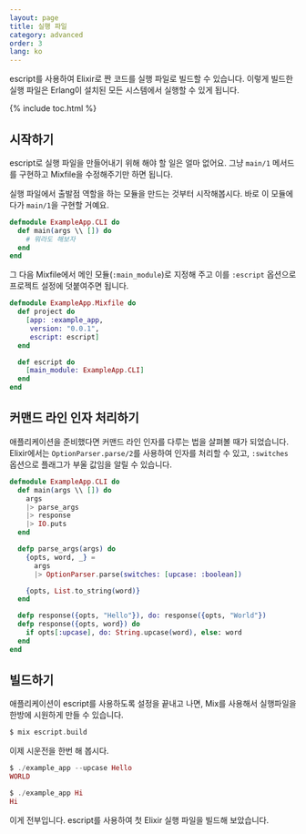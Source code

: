```yaml
---
layout: page
title: 실행 파일
category: advanced
order: 3
lang: ko
---
```


escript를 사용하여 Elixir로 짠 코드를 실행 파일로 빌드할 수 있습니다. 이렇게 빌드한 실행 파일은 Erlang이 설치된 모든 시스템에서 실행할 수 있게 됩니다.

{% include toc.html %}

## 시작하기

escript로 실행 파일을 만들어내기 위해 해야 할 일은 얼마 없어요. 그냥 `main/1` 메서드를 구현하고 Mixfile을 수정해주기만 하면 됩니다.

실행 파일에서 출발점 역할을 하는 모듈을 만드는 것부터 시작해봅시다. 바로 이 모듈에다가 `main/1`을 구현할 거예요.

```elixir
defmodule ExampleApp.CLI do
  def main(args \\ []) do
    # 뭐라도 해보자
  end
end
```

그 다음 Mixfile에서 메인 모듈(`:main_module`)로 지정해 주고 이를 `:escript` 옵션으로 프로젝트 설정에 덧붙여주면 됩니다.

```elixir
defmodule ExampleApp.Mixfile do
  def project do
    [app: :example_app,
     version: "0.0.1",
     escript: escript]
  end

  def escript do
    [main_module: ExampleApp.CLI]
  end
end
```

## 커맨드 라인 인자 처리하기

애플리케이션을 준비했다면 커맨드 라인 인자를 다루는 법을 살펴볼 때가 되었습니다. Elixir에서는 `OptionParser.parse/2`를 사용하여 인자를 처리할 수 있고, `:switches` 옵션으로 플래그가 부울 값임을 알릴 수 있습니다.

```elixir
defmodule ExampleApp.CLI do
  def main(args \\ []) do
    args
    |> parse_args
    |> response
    |> IO.puts
  end

  defp parse_args(args) do
    {opts, word, _} =
      args
      |> OptionParser.parse(switches: [upcase: :boolean])

    {opts, List.to_string(word)}
  end

  defp response({opts, "Hello"}), do: response({opts, "World"})
  defp response({opts, word}) do
    if opts[:upcase], do: String.upcase(word), else: word
  end
end
```

## 빌드하기

애플리케이션이 escript를 사용하도록 설정을 끝내고 나면, Mix를 사용해서 실행파일을 한방에 시원하게 만들 수 있습니다.

```elixir
$ mix escript.build
```

이제 시운전을 한번 해 봅시다.

```elixir
$ ./example_app --upcase Hello
WORLD

$ ./example_app Hi
Hi
```

이게 전부입니다. escript를 사용하여 첫 Elixir 실행 파일을 빌드해 보았습니다.
